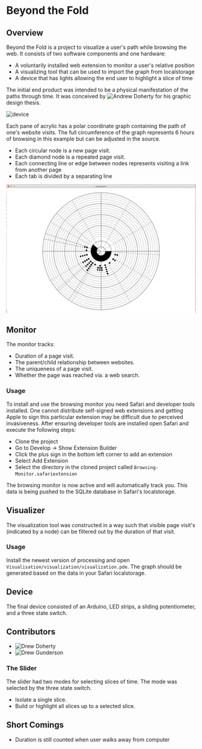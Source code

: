 # Beyond the Fold

## Overview

Beyond the Fold is a project to visualize a user's path while browsing
the web. It consists of two software components and one hardware:

- A voluntarily installed web extension to monitor a user's relative position
- A visualizing tool that can be used to import the graph from localstorage
- A device that has lights allowing the end user to highlight a slice of time

The initial end product was intended to be a physical manifestation of
the paths through time. It was conceived by ![Andrew Doherty](https://github.com/andrewcdoh)
for his graphic design thesis.

![device](https://github.com/BeyondTheFold/Beyond-the-Fold/blob/master/Images/image-1.jpg)

Each pane of acrylic has a polar coordinate graph containing the path of one's website
visits. The full circumference of the graph represents 6 hours of browsing in this
example but can be adjusted in the source. 

- Each circular node is a new page visit.
- Each diamond node is a repeated page visit.
- Each connecting line or edge between nodes represents visiting a link from another page
- Each tab is divided by a separating line

![graph](https://github.com/BeyondTheFold/Beyond-the-Fold/blob/master/Images/image-20.jpg)

## Monitor

The monitor tracks:
- Duration of a page visit.
- The parent/child relationship between websites.
- The uniqueness of a page visit.
- Whether the page was reached via. a web search.

### Usage

To install and use the browsing monitor you need Safari and developer tools installed.
One cannot distribute self-signed web extensions and getting Apple to sign this
particular extension may be difficult due to perceived invasiveness. After
ensuring developer tools are installed open Safari and execute the following steps:

- Clone the project
- Go to Develop -> Show Extension Builder
- Click the plus sign in the bottom left corner to add an extension
- Select Add Extension 
- Select the directory in the cloned project called `Browsing-Monitor.safariextension`

The browsing monitor is now active and will automatically track you. This data
is being pushed to the SQLite database in Safari's localstorage.

## Visualizer

The visualization tool was constructed in a way such that visible page visit's 
(indicated by a node) can be filtered out by the duration of that visit.

### Usage

Install the newest version of processing and open 
`Visualisation/visualization/visualization.pde`. 
The graph should be generated based on the data in your Safari localstorage. 

## Device

The final device consisted of an Arduino, LED strips, a sliding potentiometer,
and a three state switch.

## Contributors

- ![Drew Doherty](https://github.com/andrewcdoh)
- ![Drew Gunderson](https://github.com/drewgun)

### The Slider

The slider had two modes for selecting slices of time. The mode was selected
by the three state switch.

- Isolate a single slice.
- Build or highlight all slices up to a selected slice.

## Short Comings
- Duration is still counted when user walks away from computer

